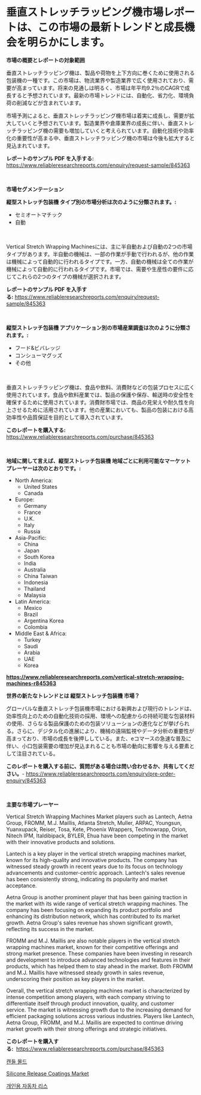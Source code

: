 <p><h1>垂直ストレッチラッピング機市場レポートは、この市場の最新トレンドと成長機会を明らかにします。</h1></p><p><strong>市場の概要とレポートの対象範囲</strong></p>
<p><p>垂直ストレッチラッピング機は、製品や荷物を上下方向に巻くために使用される包装機の一種です。この市場は、物流業界や製造業界で広く使用されており、需要が高まっています。将来の見通しは明るく、市場は年平均9.2％のCAGRで成長すると予想されています。最新の市場トレンドには、自動化、省力化、環境負荷の削減などが含まれています。</p><p>市場予測によると、垂直ストレッチラッピング機市場は着実に成長し、需要が拡大していくと予想されています。製造業界や倉庫業界の成長に伴い、垂直ストレッチラッピング機の需要も増加していくと考えられています。自動化技術や効率化の重要性が高まる中、垂直ストレッチラッピング機の市場は今後も拡大すると見込まれています。</p></p>
<p><strong>レポートのサンプル PDF を入手する:</strong> <a href="https://www.reliableresearchreports.com/enquiry/request-sample/845363">https://www.reliableresearchreports.com/enquiry/request-sample/845363</a></p>
<p>&nbsp;</p>
<p><strong>市場セグメンテーション</strong></p>
<p><strong>縦型ストレッチ包装機 タイプ別の市場分析は次のように分類されます。:</strong></p>
<p><ul><li>セミオートマチック</li><li>自動</li></ul></p>
<p>&nbsp;</p>
<p><p>Vertical Stretch Wrapping Machinesには、主に半自動および自動の2つの市場タイプがあります。半自動の機械は、一部の作業が手動で行われるが、他の作業は機械によって自動的に行われるタイプです。一方、自動の機械は全ての作業が機械によって自動的に行われるタイプです。市場では、需要や生産性の要件に応じてこれらの2つのタイプの機械が選択されます。</p></p>
<p><strong>レポートのサンプル PDF を入手する:</strong>&nbsp;<a href="https://www.reliableresearchreports.com/enquiry/request-sample/845363">https://www.reliableresearchreports.com/enquiry/request-sample/845363</a></p>
<p>&nbsp;</p>
<p><strong> 縦型ストレッチ包装機 アプリケーション別の市場産業調査は次のように分類されます。:</strong></p>
<p><ul><li>フード&ビバレッジ</li><li>コンシューマグッズ</li><li>その他</li></ul></p>
<p>&nbsp;</p>
<p><p>垂直ストレッチラッピング機は、食品や飲料、消費財などの包装プロセスに広く使用されています。食品や飲料産業では、製品の保護や保存、輸送時の安全性を確保するために使用されています。消費財市場では、商品の見栄えや耐久性を向上させるために活用されています。他の産業においても、製品の包装における高効率性や品質保証を目的として導入されています。</p></p>
<p><strong>このレポートを購入する:</strong>&nbsp; <a href="https://www.reliableresearchreports.com/purchase/845363">https://www.reliableresearchreports.com/purchase/845363</a></p>
<p>&nbsp;</p>
<p><strong>地域に関して言えば、縦型ストレッチ包装機 地域ごとに利用可能なマーケットプレーヤーは次のとおりです。:</strong></p>
<p><ul>
    <li>
        North America:
        <ul>
            <li>United States</li>
            <li>Canada</li>
        </ul>
    </li>
    <li>
        Europe:
        <ul>
            <li>Germany</li>
            <li>France</li>
            <li>U.K.</li>
            <li>Italy</li>
            <li>Russia</li>
        </ul>
    </li>
    <li>
        Asia-Pacific:
        <ul>
            <li>China</li>
            <li>Japan</li>
            <li>South Korea</li>
            <li>India</li>
            <li>Australia</li>
            <li>China Taiwan</li>
            <li>Indonesia</li>
            <li>Thailand</li>
            <li>Malaysia</li>
        </ul>
    </li>
    <li>
        Latin America:
        <ul>
            <li>Mexico</li>
            <li>Brazil</li>
            <li>Argentina Korea</li>
            <li>Colombia</li>
        </ul>
    </li>
    <li>
        Middle East & Africa:
        <ul>
            <li>Turkey</li>
            <li>Saudi</li>
            <li>Arabia</li>
            <li>UAE</li>
            <li>Korea</li>
        </ul>
    </li>
    </ul></p>
<p><strong><a href="https://www.reliableresearchreports.com/vertical-stretch-wrapping-machines-r845363">https://www.reliableresearchreports.com/vertical-stretch-wrapping-machines-r845363</a></strong>&nbsp;</p>
<p><strong>世界の新たなトレンドとは 縦型ストレッチ包装機 市場？</strong></p>
<p><p>グローバルな垂直ストレッチ包装機市場における新興および現行のトレンドは、効率性向上のための自動化技術の採用、環境への配慮からの持続可能な包装材料の使用、さらなる製品保護のための包装ソリューションの進化などが挙げられる。さらに、デジタル化の進展により、機械の遠隔監視やデータ分析の重要性が高まっており、市場の成長を後押ししている。また、eコマースの急速な普及に伴い、小口包装需要の増加が見込まれることも市場の動向に影響を与える要素として注目されている。</p></p>
<p><strong>このレポートを購入する前に、質問がある場合は問い合わせるか、共有してください。</strong>- <a href="https://www.reliableresearchreports.com/enquiry/pre-order-enquiry/845363">https://www.reliableresearchreports.com/enquiry/pre-order-enquiry/845363</a></p>
<p>&nbsp;</p>
<p><strong>主要な市場プレーヤー</strong></p>
<p><p>Vertical Stretch Wrapping Machines Market players such as Lantech, Aetna Group, FROMM, M.J. Maillis, Atlanta Stretch, Muller, ARPAC, Youngsun, Yuanxupack, Reiser, Tosa, Kete, Phoenix Wrappers, Technowrapp, Orion, Nitech IPM, Italdibipack, BYLER, Ehua have been competing in the market with their innovative products and solutions. </p><p>Lantech is a key player in the vertical stretch wrapping machines market, known for its high-quality and innovative products. The company has witnessed steady growth in recent years due to its focus on technology advancements and customer-centric approach. Lantech's sales revenue has been consistently strong, indicating its popularity and market acceptance.</p><p>Aetna Group is another prominent player that has been gaining traction in the market with its wide range of vertical stretch wrapping machines. The company has been focusing on expanding its product portfolio and enhancing its distribution network, which has contributed to its market growth. Aetna Group's sales revenue has shown significant growth, reflecting its success in the market.</p><p>FROMM and M.J. Maillis are also notable players in the vertical stretch wrapping machines market, known for their competitive offerings and strong market presence. These companies have been investing in research and development to introduce advanced technologies and features in their products, which has helped them to stay ahead in the market. Both FROMM and M.J. Maillis have witnessed steady growth in sales revenue, underscoring their position as key players in the market.</p><p>Overall, the vertical stretch wrapping machines market is characterized by intense competition among players, with each company striving to differentiate itself through product innovation, quality, and customer service. The market is witnessing growth due to the increasing demand for efficient packaging solutions across various industries. Players like Lantech, Aetna Group, FROMM, and M.J. Maillis are expected to continue driving market growth with their strong offerings and strategic initiatives.</p></p>
<p><strong>このレポートを購入する:</strong>&nbsp;&nbsp;<a href="https://www.reliableresearchreports.com/purchase/845363">https://www.reliableresearchreports.com/purchase/845363</a></p>
<p><p><a href="https://medium.com/@darrellacocha676/%EC%B4%9B%EB%B6%88-%EB%AA%B0%EB%93%9C-%EC%8B%9C%EC%9E%A5-2031%EB%85%84%EA%B9%8C%EC%A7%80%EC%9D%98-%ED%8A%B8%EB%A0%8C%EB%93%9C-%EC%98%88%EC%B8%A1-%EB%B0%8F-%EA%B2%BD%EC%9F%81-%EB%B6%84%EC%84%9D-569ef168934a">캔들 몰드</a></p><p><a href="https://extreme-scabiosa-c81.notion.site/Decoding-the-Silicone-Release-Coatings-Market-A-Deep-Dive-into-the-Latest-Market-Trends-Market-Seg-3b660cbb142547e999c3b997f4e23017">Silicone Release Coatings Market</a></p><p><a href="https://medium.com/@llanajer/2024%EB%85%84%EB%B6%80%ED%84%B0-2031%EB%85%84%EA%B9%8C%EC%A7%80%EC%9D%98-%EA%B0%9C%EC%9D%B8-%EC%9E%90%EB%8F%99%EC%B0%A8-%EC%9E%84%EB%8C%80-%EC%8B%9C%EC%9E%A5-%EC%A0%90%EC%9C%A0%EC%9C%A8-%EB%B3%80%ED%99%94%EC%99%80-%EC%8B%9C%EC%9E%A5-%EC%84%B1%EC%9E%A5-%ED%8A%B8%EB%A0%8C%EB%93%9C-a8ff97c65ca4">개인용 자동차 리스</a></p></p>